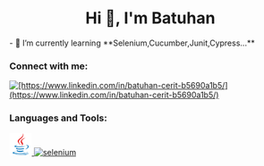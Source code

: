 <h1 align="center">Hi 👋, I'm Batuhan</h1>
- 🌱 I’m currently learning **Selenium,Cucumber,Junit,Cypress...**

<h3 align="left">Connect with me:</h3>
<p align="left">
<a href="https://linkedin.com/in/https://www.linkedin.com/in/batuhan-cerit-b5690a1b5/" target="blank"><img align="center" src="https://raw.githubusercontent.com/rahuldkjain/github-profile-readme-generator/master/src/images/icons/Social/linked-in-alt.svg" alt="[https://www.linkedin.com/in/batuhan-cerit-b5690a1b5/](https://www.linkedin.com/in/batuhan-cerit-b5690a1b5/)" height="30" width="40" /></a>
  
</p>

<h3 align="left">Languages and Tools:</h3>
<p align="left"> <a href="https://www.java.com" target="_blank" rel="noreferrer"> <img src="https://raw.githubusercontent.com/devicons/devicon/master/icons/java/java-original.svg" alt="java" width="40" height="40"/> </a> <a href="https://www.selenium.dev" target="_blank" rel="noreferrer"> <img src="https://raw.githubusercontent.com/detain/svg-logos/780f25886640cef088af994181646db2f6b1a3f8/svg/selenium-logo.svg" alt="selenium" width="40" height="40"/> </a> </p>
